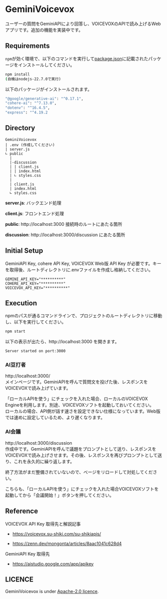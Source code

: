 # GeminiVoicevox
ユーザーの質問をGeminiAPIにより回答し、VOICEVOXのAPIで読み上げるWebアプリです。追加の機能を実装中です。

## Requirements
`npm`が効く環境で、以下のコマンドを実行して[package.json](/package.json)に記載されたパッケージをインストールしてください。
```cmd
npm install
(自機はnodejs-22.7.0で実行)
```
以下のパッケージがインストールされます。
```cmd
"@google/generative-ai": "^0.17.1",
"cohere-ai": "^7.13.0",
"dotenv": "^16.4.5",
"express": "^4.19.2
```

## Directory
```
GeminiVoicevox
| .env (作成してください)
| server.js
∟ public
  |
  |-discussion
  | | client.js
  | | index.html
  | ∟ styles.css
  |
  | client.js
  | index.html
  ∟ styles.css

```
**server.js**: バックエンド処理

**client.js**: フロントエンド処理

**public**: http://localhost:3000 接続時のルートにあたる箇所

**discussion**: http://localhost:3000/discussion にあたる箇所


## Initial Setup
GeminiAPI Key, cohere API Key, VOICEVOX Web版 API Key が必要です。キーを取得後、ルートディレクトリに.envファイルを作成し格納してください。
```env
GEMINI_API_KEY="**********"
COHERE_API_KEY="**********"
VOICEVOX_API_KEY="**********"
```

## Execution
npmのパスが通るコマンドラインで、プロジェクトのルートディレクトリに移動し、以下を実行してください。
```cmd
npm start
```
以下の表示が出たら、http://localhost:3000 を開きます。
```cmd
Server started on port:3000
```
### AI豆打者
http://localhost:3000/<br>
メインページです。GeminiAPIを呼んで質問文を投げた後、レスポンスをVOICEVOXで読み上げています。

「ローカルAPIを使う」にチェックを入れた場合、ローカルのVOICEVOX Engineを利用します。別途、VOICEVOXソフトを起動しておいてください。<br>
ローカルの場合、API側が話す速さを設定できない仕様になっています。Web版では速めに設定しているため、より遅くなります。

### AI会議
 http://localhost:3000/discussion<br>
 作成中です。GeminiAPIを呼んで議題をプロンプトとして送り、レスポンスをVOICEVOXで読み上げさせます。その後、レスポンスを再びプロンプトとして送り、これを永久的に繰り返します。

終了方法がまだ整備されていないので、べージをリロードして対処してください。

こちらも、「ローカルAPIを使う」にチェックを入れた場合VOICEVOXソフトを起動してから「会議開始！」ボタンを押してください。

## Reference
VOICEVOX API Key 取得先と解説記事
- https://voicevox.su-shiki.com/su-shikiapis/

- https://zenn.dev/mongonta/articles/8aac1041c628d4

GeminiAPI Key 取得先
- https://aistudio.google.com/app/apikey

## LICENCE
GeminiVoicevox is under [Apache-2.0 licence](/LICENSE).